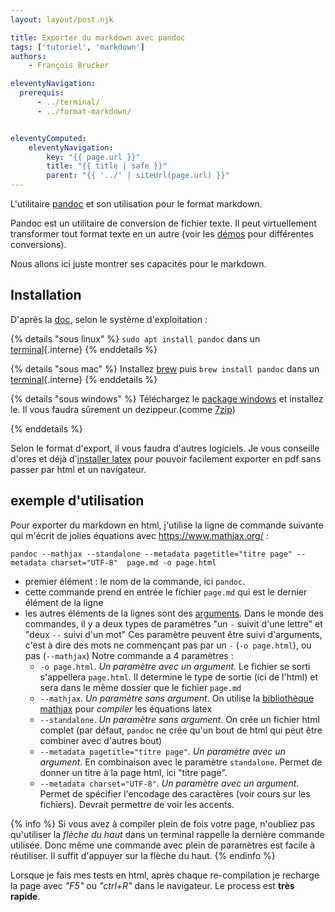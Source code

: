```yaml
---
layout: layout/post.njk

title: Exporter du markdown avec pandoc
tags: ['tutoriel', 'markdown']
authors:
    - François Brucker

eleventyNavigation:
  prerequis:
      - ../terminal/
      - ../format-markdown/


eleventyComputed:
    eleventyNavigation:
        key: "{{ page.url }}"
        title: "{{ title | safe }}"
        parent: "{{ '../' | siteUrl(page.url) }}"
---
```


<!-- début résumé -->

L'utilitaire [pandoc](https://pandoc.org/) et son utilisation pour le format markdown.

<!-- fin résumé -->

Pandoc est un utilitaire de conversion de fichier texte. Il peut virtuellement transformer tout format texte en un autre (voir les [démos](https://pandoc.org/demos.html) pour différentes conversions).

Nous allons ici juste montrer ses capacités pour le markdown.

## Installation

D'après la [doc](https://pandoc.org/installing.html), selon le système d'exploitation :

{% details "sous linux" %}
`sudo apt install pandoc` dans un [terminal](../terminal.md){.interne}
{% enddetails %}

{% details "sous mac" %}
Installez [brew](https://brew.sh/) puis `brew install pandoc` dans un [terminal](../terminal.md){.interne}
{% enddetails %}

{% details "sous windows" %}
Téléchargez le [package windows](https://github.com/jgm/pandoc/releases/tag/2.19) et installez le. Il vous faudra sûrement un dezippeur.(comme [7zip](https://www.7-zip.org/))

{% enddetails %}

Selon le format d'export, il vous faudra d'autres logiciels. Je vous conseille d'ores et déjà d'[installer latex](https://www.latex-project.org/get/) pour pouvoir facilement exporter en pdf sans passer par html et un navigateur.

## exemple d'utilisation

Pour exporter du markdown en html, j'utilise la ligne de commande suivante qui m'écrit de jolies équations avec <https://www.mathjax.org/> :

`pandoc --mathjax --standalone --metadata pagetitle="titre page" --metadata charset="UTF-8"  page.md -o page.html`

* premier élément : le nom de la commande, ici `pandoc`.
* cette commande prend en entrée le fichier `page.md` qui est le dernier élément de la ligne
* les autres éléments de la lignes sont des [arguments](https://fr.wikipedia.org/wiki/Commandes_Unix#Le_passage_d'arguments_aux_commandes). Dans le monde des commandes, il y a deux types de paramètres "un `-` suivit d'une lettre" et "deux `--` suivi d'un mot" Ces paramètre peuvent être suivi d'arguments, c'est à dire des mots ne commençant pas par un `-` (`-o page.html`), ou pas (`--mathjax`) Notre commande a 4 paramètres :
  * `-o page.html`. *Un paramètre avec un argument*. Le fichier se sorti s'appellera `page.html`. Il determine le type de sortie (ici de l'html) et sera dans le même dossier que le fichier `page.md`
  * `--mathjax`. *Un paramètre sans argument*. On utilise la [bibliothèque mathjax](https://www.mathjax.org/) pour *compiler* les équations latex
  * `--standalone`. *Un paramètre sans argument*. On crée un fichier html complet (par défaut, `pandoc` ne crée qu'un bout de html qui peut être combiner avec d'autres bout)
  * `--metadata pagetitle="titre page"`. *Un paramètre avec un argument*. En combinaison avec le paramètre `standalone`. Permet de donner un titre à la page html, ici "titre page".
  * `--metadata charset="UTF-8"`. *Un paramètre avec un argument*. Permet de spécifier l'encodage des caractères (voir cours sur les fichiers). Devrait permettre de voir les accents.

{% info %}
Si vous avez à compiler plein de fois votre page, n'oubliez pas qu'utiliser la *flèche du haut* dans un terminal rappelle la dernière commande utilisée. Donc même une commande avec plein de paramètres est facile à réutiliser. Il suffit d'appuyer sur la flèche du haut.
{% endinfo %}

Lorsque je fais mes tests en html, après chaque re-compilation je recharge la page avec *"F5"* ou *"ctrl+R"* dans le navigateur. Le process est **très rapide**.
